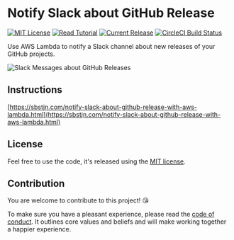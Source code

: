 # Notify Slack about GitHub Release

[![MIT License](https://badgen.now.sh/badge/License/MIT/blue)](https://github.com/sbstjn/github-releases-slack/blob/master/LICENSE.md)
[![Read Tutorial](https://badgen.now.sh/badge/Read/Tutorial/orange)](https://sbstjn.com/notify-slack-about-github-release-with-aws-lambda.html)
[![Current Release](https://badgen.now.sh/github/release/sbstjn/github-releases-slack)](https://github.com/sbstjn/github-releases-slack/releases)
[![CircleCI Build Status](https://badgen.now.sh/circleci/github/sbstjn/github-releases-slack)](https://circleci.com/gh/sbstjn/github-releases-slack)

Use AWS Lambda to notify a Slack channel about new releases of your GitHub projects.

![Slack Messages about GitHub Releases](assets/preview.png)

## Instructions

[https://sbstjn.com/notify-slack-about-github-release-with-aws-lambda.html](https://sbstjn.com/notify-slack-about-github-release-with-aws-lambda.html)

## License

Feel free to use the code, it's released using the [MIT license](LICENSE.md).

## Contribution

You are welcome to contribute to this project! 😘

To make sure you have a pleasant experience, please read the [code of conduct](CODE_OF_CONDUCT.md). It outlines core values and beliefs and will make working together a happier experience.
